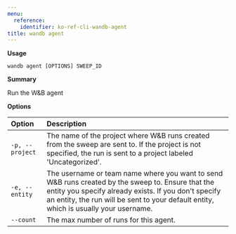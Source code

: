 ```yaml
---
menu:
  reference:
    identifier: ko-ref-cli-wandb-agent
title: wandb agent
---
```


**Usage**

`wandb agent [OPTIONS] SWEEP_ID`

**Summary**

Run the W&B agent


**Options**

| **Option** | **Description** |
| :--- | :--- |
| `-p, --project` | The name of the project where W&B runs created from the   sweep are sent to. If the project is not specified, the run is sent to a project labeled 'Uncategorized'. |
| `-e, --entity` | The username or team name where you want to send W&B   runs created by the sweep to. Ensure that the entity you specify already exists. If you don't specify an entity,   the run will be sent to your default entity, which is usually your username. |
| `--count` | The max number of runs for this agent. |